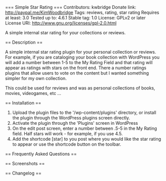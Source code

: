 === Simple Star Rating ===
Contributors: kwbridge
Donate link: http://paypal.me/KimWoodbridge
Tags: reviews, rating, star rating
Requires at least: 3.0
Tested up to: 4.6.1
Stable tag: 1.0
License: GPLv2 or later
License URI: http://www.gnu.org/licenses/gpl-2.0.html

A simple internal star rating for your collections or reviews.  

== Description ==

A simple internal star rating plugin for your personal collection or reviews.  For example, if you are cataloging your book collection with WordPress you will add a number between 1-5 to the My Rating Field and that rating will appear as ratings with stars on the front end.  There a number ratings plugins that allow users to vote on the content but I wanted something simpler for my own collection.  

This could be used for reviews and was as personal collections of books, movies, videogames, etc ...



== Installation ==


1. Upload the plugin files to the '/wp-content/plugins' directory, or install the plugin through the WordPress plugins screen directly.
1. Activate the plugin through the 'Plugins' screen in WordPress
1. On the edit post screen, enter a number between .5-5 in the My Rating field. Half stars will work - for example, if you use 4.5.
1. Add the shortcode [star] to you post where you would like the star rating to appear or use the shortcode button on the toolbar.
 

== Frequently Asked Questions ==



== Screenshots ==



== Changelog ==



